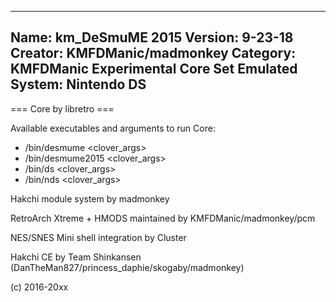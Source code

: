 -----------------------
Name: km_DeSmuME 2015
Version: 9-23-18
Creator: KMFDManic/madmonkey
Category: KMFDManic Experimental Core Set
Emulated System: Nintendo DS
-----------------------
=== Core by libretro ===

Available executables and arguments to run Core:
- /bin/desmume <rom> <clover_args>
- /bin/desmume2015 <rom> <clover_args>
- /bin/ds <rom> <clover_args>
- /bin/nds <rom> <clover_args>

Hakchi module system by madmonkey

RetroArch Xtreme + HMODS maintained by KMFDManic/madmonkey/pcm

NES/SNES Mini shell integration by Cluster

Hakchi CE by Team Shinkansen (DanTheMan827/princess_daphie/skogaby/madmonkey)

(c) 2016-20xx
